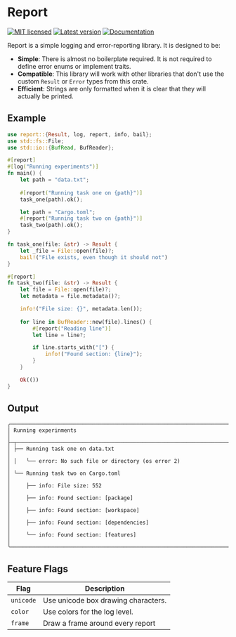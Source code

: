# Report

[![MIT licensed][mit-badge]][mit-url]
[![Latest version](https://img.shields.io/crates/v/report.svg)](https://crates.io/crates/report)
[![Documentation](https://docs.rs/report/badge.svg)](https://docs.rs/report)

[mit-badge]: https://img.shields.io/badge/license-MIT-blue.svg
[mit-url]: https://github.com/K83FJ3M4/sync-lsp/blob/main/LICENSE

Report is a simple logging and error-reporting library. It is designed to be:
- **Simple**: There is almost no boilerplate required. It is not required to define error enums or implement traits.
- **Compatible**: This library will work with other libraries that don't use the custom `Result` or `Error` types from this crate.
- **Efficient**: Strings are only formatted when it is clear that they will actually be printed.

## Example

```rust
use report::{Result, log, report, info, bail};
use std::fs::File;
use std::io::{BufRead, BufReader};

#[report]
#[log("Running experiments")]
fn main() {
    let path = "data.txt";
    
    #[report("Running task one on {path}")]
    task_one(path).ok();

    let path = "Cargo.toml";
    #[report("Running task two on {path}")]
    task_two(path).ok();
}

fn task_one(file: &str) -> Result {
    let _file = File::open(file)?; 
    bail!("File exists, even though it should not")
}

#[report]
fn task_two(file: &str) -> Result {
    let file = File::open(file)?;
    let metadata = file.metadata()?;

    info!("File size: {}", metadata.len());
    
    for line in BufReader::new(file).lines() {
        #[report("Reading line")]
        let line = line?;

        if line.starts_with("[") {
            info!("Found section: {line}");
        }
    }

    Ok(())
}
```

## Output

```text
╭───────────────────────────────────────────────────────────────────────────────────────╮
│ Running experinments                                                                  │
├─┬─────────────────────────────────────────────────────────────────────────────────────┤
│ ├── Running task one on data.txt                                                      │
│ │   ╰── error: No such file or directory (os error 2)                                 │
│ ╰── Running task two on Cargo.toml                                                    │
│     ├── info: File size: 552                                                          │
│     ├── info: Found section: [package]                                                │
│     ├── info: Found section: [workspace]                                              │
│     ├── info: Found section: [dependencies]                                           │
│     ╰── info: Found section: [features]                                               │
╰───────────────────────────────────────────────────────────────────────────────────────╯
```

## Feature Flags

| Flag | Description |
|------|-------------|
| `unicode` | Use unicode box drawing characters. |
| `color` | Use colors for the log level. |
| `frame` | Draw a frame around every report |